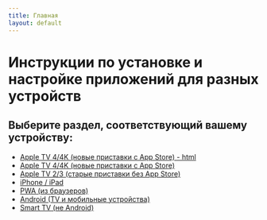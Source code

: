 ```yaml
---
title: Главная
layout: default
---
```

# Инструкции по установке и настройке приложений для разных устройств

## Выберите раздел, соответствующий вашему устройству:


- <a href="instructions/appletv4" target="_blank" rel="noopener">Apple TV 4/4K (новые приставки с App Store) - html</a>
- [Apple TV 4/4K (новые приставки с App Store)](/instructions/appletv4.md)
- <a href="instructions/appletv3" target="_blank" rel="noopener">Apple TV 2/3 (старые приставки без App Store)</a>
- <a href="instructions/ios" target="_blank" rel="noopener">iPhone / iPad</a>
- <a href="instructions/pwa" target="_blank" rel="noopener">PWA (из браузеров)</a>
- <a href="instructions/android" target="_blank" rel="noopener">Android (TV и мобильные устройства)</a>
- <a href="instructions/smarttv.md" target="_blank" rel="noopener">Smart TV (не Android)</a>

